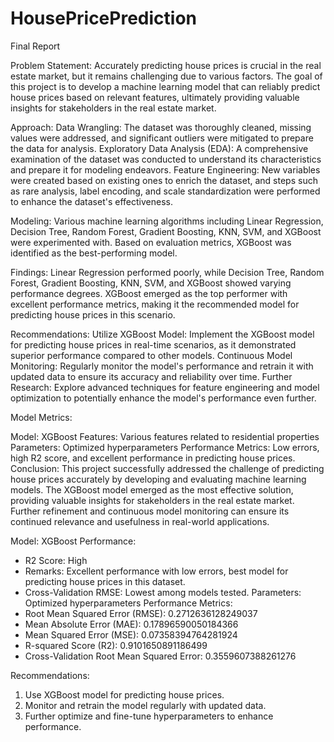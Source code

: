 # HousePricePrediction
 
Final Report

Problem Statement: Accurately predicting house prices is crucial in the real estate market, but it remains challenging due to various factors. The goal of this project is to develop a machine learning model that can reliably predict house prices based on relevant features, ultimately providing valuable insights for stakeholders in the real estate market.

Approach:
Data Wrangling: The dataset was thoroughly cleaned, missing values were addressed, and significant outliers were mitigated to prepare the data for analysis.
Exploratory Data Analysis (EDA): A comprehensive examination of the dataset was conducted to understand its characteristics and prepare it for modeling endeavors.
Feature Engineering: New variables were created based on existing ones to enrich the dataset, and steps such as rare analysis, label encoding, and scale standardization were performed to enhance the dataset's effectiveness.

Modeling: Various machine learning algorithms including Linear Regression, Decision Tree, Random Forest, Gradient Boosting, KNN, SVM, and XGBoost were experimented with. Based on evaluation metrics, XGBoost was identified as the best-performing model.

Findings:
Linear Regression performed poorly, while Decision Tree, Random Forest, Gradient Boosting, KNN, SVM, and XGBoost showed varying performance degrees.
XGBoost emerged as the top performer with excellent performance metrics, making it the recommended model for predicting house prices in this scenario.

Recommendations:
Utilize XGBoost Model: Implement the XGBoost model for predicting house prices in real-time scenarios, as it demonstrated superior performance compared to other models.
Continuous Model Monitoring: Regularly monitor the model's performance and retrain it with updated data to ensure its accuracy and reliability over time.
Further Research: Explore advanced techniques for feature engineering and model optimization to potentially enhance the model's performance even further.

Model Metrics:

Model: XGBoost
Features: Various features related to residential properties
Parameters: Optimized hyperparameters
Performance Metrics: Low errors, high R2 score, and excellent performance in predicting house prices.
Conclusion: This project successfully addressed the challenge of predicting house prices accurately by developing and evaluating machine learning models. The XGBoost model emerged as the most effective solution, providing valuable insights for stakeholders in the real estate market. Further refinement and continuous model monitoring can ensure its continued relevance and usefulness in real-world applications.

Model: XGBoost
Performance:
- R2 Score: High
- Remarks: Excellent performance with low errors, best model for predicting house prices in this dataset.
- Cross-Validation RMSE: Lowest among models tested.
Parameters: Optimized hyperparameters
Performance Metrics:
- Root Mean Squared Error (RMSE): 0.2712636128249037
- Mean Absolute Error (MAE): 0.17896590050184366
- Mean Squared Error (MSE): 0.07358394764281924
- R-squared Score (R2): 0.9101650891186499
- Cross-Validation Root Mean Squared Error: 0.3559607388261276

Recommendations:
1. Use XGBoost model for predicting house prices.
2. Monitor and retrain the model regularly with updated data.
3. Further optimize and fine-tune hyperparameters to enhance performance.